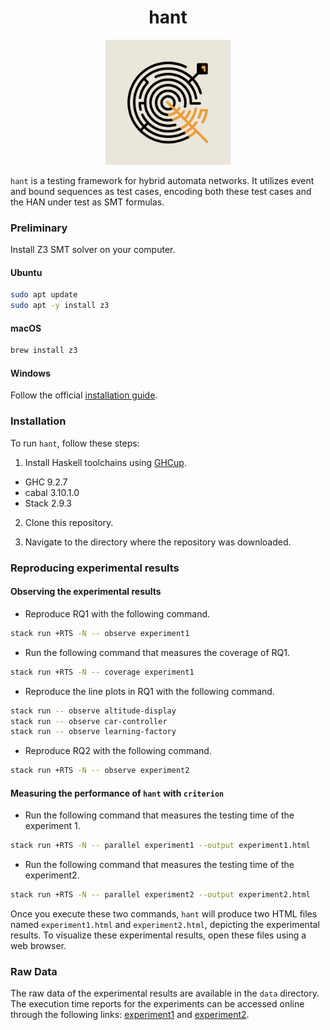 <h1 align="center">
  hant
</h1>
<p align="center">
  <img src="./img/logo.png" width="200" />
</p>

`hant` is a testing framework for hybrid automata networks. It utilizes event and bound sequences as test cases, encoding both these test cases and the HAN under test as SMT formulas. 

### Preliminary

Install Z3 SMT solver on your computer.

#### Ubuntu
```bash
sudo apt update
sudo apt -y install z3
```

#### macOS
```bash
brew install z3
```

#### Windows
Follow the official [installation guide](https://github.com/Z3Prover/z3).

### Installation

To run `hant`, follow these steps:
1. Install Haskell toolchains using [GHCup](https://www.haskell.org/ghcup/).
  - GHC 9.2.7
  - cabal 3.10.1.0
  - Stack 2.9.3

2. Clone this repository.


3. Navigate to the directory where the repository was downloaded.
### Reproducing experimental results

#### Observing the experimental results

- Reproduce RQ1 with the following command.
```bash
stack run +RTS -N -- observe experiment1
```

- Run the following command that measures the coverage of RQ1.

```bash
stack run +RTS -N -- coverage experiment1
```

- Reproduce the line plots in RQ1 with the following command.

```bash
stack run -- observe altitude-display
stack run -- observe car-controller
stack run -- observe learning-factory
```

- Reproduce RQ2 with the following command.
```bash
stack run +RTS -N -- observe experiment2
```



#### Measuring the performance of `hant` with `criterion`

- Run the following command that measures the testing time of the experiment 1.
```bash
stack run +RTS -N -- parallel experiment1 --output experiment1.html
```
- Run the following command that measures the testing time of the experiment2.
```bash
stack run +RTS -N -- parallel experiment2 --output experiment2.html
```

Once you execute these two commands, `hant` will produce two HTML files named `experiment1.html` and `experiment2.html`,  depicting the experimental results.
To visualize these experimental results, open these files using a web browser.

### Raw Data

The raw data of the experimental results are available in the `data` directory.
The execution time reports for the experiments can be accessed online through the following links: [experiment1](https://github.com/FM24-Hant/Hant/experiment1) and [experiment2](https://github.com/FM24-Hant/Hant/experiment2).